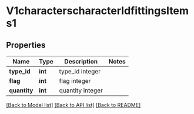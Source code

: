 # V1characterscharacterIdfittingsItems1

## Properties
Name | Type | Description | Notes
------------ | ------------- | ------------- | -------------
**type_id** | **int** | type_id integer | 
**flag** | **int** | flag integer | 
**quantity** | **int** | quantity integer | 

[[Back to Model list]](../README.md#documentation-for-models) [[Back to API list]](../README.md#documentation-for-api-endpoints) [[Back to README]](../README.md)


